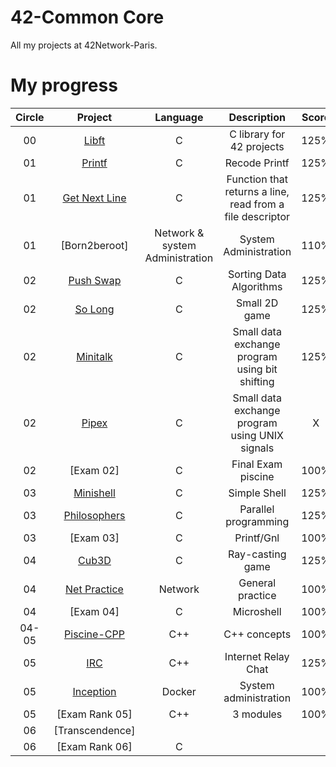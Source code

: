 # 42-Common Core
All my projects at 42Network-Paris. 

# My progress
| Circle | Project | Language | Description | Score | 
|:-----:|:-------:|:--------:|:-----------:|:-----:|
|00| [Libft](https://github.com/Athiebaut/Libft) | C | C library for 42 projects | 125% |
|01| [Printf](https://github.com/Athiebaut/Printf) | C | Recode Printf | 125% |
|01| [Get Next Line](https://github.com/Athiebaut/Get_Next_Line) | C | Function that returns a line, read from a file descriptor | 125% |
|01| [Born2beroot] | Network & system Administration | System Administration | 110% |
|02| [Push Swap](https://github.com/Athiebaut/Push_swap) | C | Sorting Data Algorithms | 125% |
|02| [So Long](https://github.com/Athiebaut/So_long) | C | Small 2D game | 125% |
|02| [Minitalk](https://github.com/Athiebaut/MiniTalk) | C | Small data exchange program using bit shifting | 125% |
|02| [Pipex](https://github.com/Athiebaut/Pipex) | C | Small data exchange program using UNIX signals | X |
|02| [Exam 02] | C | Final Exam piscine | 100% |
|03| [Minishell](https://github.com/Athiebaut/Minishell) | C | Simple Shell | 125% |
|03| [Philosophers](https://github.com/Athiebaut/Philosophers) | C | Parallel programming | 125% |
|03| [Exam 03] | C | Printf/Gnl | 100% |
|04| [Cub3D](https://github.com/Athiebaut/Cub3d) | C | Ray-casting game | 125% |
|04| [Net Practice](https://github.com/Athiebaut/Net_practice) | Network | General practice | 100% |
|04| [Exam 04] | C | Microshell | 100% |
|04-05| [Piscine-CPP](https://github.com/Athiebaut/Piscine_CPP) | C++ | C++ concepts | 100% |
|05| [IRC](https://github.com/Athiebaut/IRC) | C++ | Internet Relay Chat | 125% |
|05| [Inception]() | Docker | System administration | 100% |
|05| [Exam Rank 05] | C++ | 3 modules | 100% |
|06| [Transcendence] | | | |
|06| [Exam Rank 06] | C | | |
